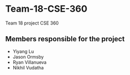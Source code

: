 # Team-18-CSE-360
Team 18 project CSE 360

## Members responsible for the project
* Yiyang Lu
* Jason Ormsby
* Ryan Villanueva
* Nikhil Vudatha
